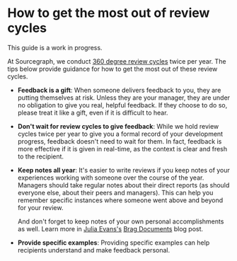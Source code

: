 # How to get the most out of review cycles

This guide is a work in progress. 

At Sourcegraph, we conduct [360 degree review cycles](index.md) twice per year. The tips below provide guidance for how to get the most out of these review cycles.

* **Feedback is a gift**: When someone delivers feedback to you, they are putting themselves at risk. Unless they are your manager, they are under no obligation to give you real, helpful feedback. If they choose to do so, please treat it like a gift, even if it is difficult to hear.

* **Don't wait for review cycles to give feedback**: While we hold review cycles twice per year to give you a formal record of your development progress, feedback doesn't need to wait for them. In fact, feedback is more effective if it is given in real-time, as the context is clear and fresh to the recipient.

* **Keep notes all year**: It's easier to write reviews if you keep notes of your experiences working with someone over the course of the year. Managers should take regular notes about their direct reports (as should everyone else, about their peers and managers). This can help you remember specific instances where someone went above and beyond for your review. 

  And don't forget to keep notes of your own personal accomplishments as well. Learn more in [Julia Evans's](https://jvns.ca/) [Brag Documents](https://jvns.ca/blog/brag-documents/) blog post.

* **Provide specific examples**: Providing specific examples can help recipients understand and make feedback personal.
